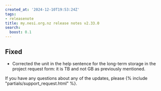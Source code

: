 ```yaml
---
created_at: '2024-12-10T19:53:24Z'
tags:
- releasenote
title: my.nesi.org.nz release notes v2.33.0
search:
  boost: 0.1
---
```


## Fixed

- Corrected the unit in the help sentence for the long-term storage in the project request form: it is TB and not GB as previously mentioned.  

If you have any questions about any of the updates, please
{% include "partials/support_request.html" %}.
